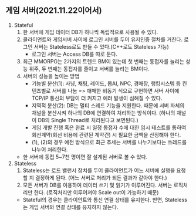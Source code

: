 ## 게임 서버(2021.11.22이어서)
1. Stateful
	1) 한 서버에 게임 데이터 DB가 하나씩 독립적으로 사용될 수 있다.
	2) 클라이언트와 게임서버 사이에 로그인 서버를 두어 유저인증 절차를 거친다. 로그인 서버는 Stateless로도 만들 수 있다.(C++로도 Stateless 가능)
		* 로그인 서버는 Access DB를 따로 둔다.
	3) 최근 MMORPG는 2가지의 트렌드 BM이 있는데 첫 번째는 동접자를 늘리는 성능 위주, 두 번째는 동접자를 줄이고 서버를 늘리는 BM이다.
	4) 서버의 성능을 높이는 방법
		* 기능별 분산(1): 사냥, 채팅, 레이드, 몹AI, NPC, 경매장, 랭킹시스템 등 컨텐츠별로 서버를 나눔 => 애매한 비동기 식으로 구현하면 서버 사이에 TCP/IP 통신의 부담이 더 커지고 에러 발생이 심해질 수 있다.
		* 지역적 분산(2): DB는 멀티 스레드 기능을 지원한다. 때문에 서버 자체의 채널을 분산시켜 하나의 DB에 연결하여 처리하는 방식이다. (하나의 채널이 DB의 Single Thread로 처리된다고 보면된다.)
		* 게임 개발 진행 혹은 완료 시 일정 동접자 수에 대한 임시 테스트를 통하여 회선계약(회선 비용에 관련된 계약건) 시 필요한 금액을 산정해야 한다.
    	* (1), (2)의 경우 예전 방식으로 최근 추세는 서버를 나누기보다는 쓰레드를 나누어 처리한다.
	* 한 서버에 동접 5~7천 명이면 잘 설계된 서버로 볼 수 있다.
2. Stateless
	1) Stateless는 로드 밸런서 장치를 두어 클라이언트가 어느 서버에 실행을 요청할 지 결정하게 된다. (어느 서버로 처리가 되든 결과가 같아야 한다.)
	2) 모든 서버가 DB를 이용하여 데이터 쓰기 및 읽기가 이루어진다. 서버는 로직처리만 한다. (로직처리만 이루어져야 Scale out이 가능하기 때문)
	* Stateful의 경우는 클라이언트와 통신 연결 상태를 유지한다. 반면, Stateless는 게임 서버와 연결 상태를 유지하지 않는다.
